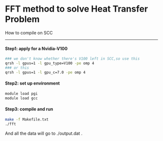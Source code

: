# FFT method to solve Heat Transfer Problem

How to compile on SCC

---

#### Step1: apply for a Nvidia-V100

~~~bash
### we don't know whether there's V100 left in SCC,so use this
qrsh -l gpus=1 -l gpu_type=V100 -pe omp 4
### or this
qrsh -l gpus=1 -l gpu_c=7.0 -pe omp 4
~~~

#### Step2: set up environment

~~~bash
module load pgi
module load gcc
~~~

#### Step3: compile and run

~~~bash
make -f Makefile.txt
./fft
~~~

And all the data will go to ./output.dat .
